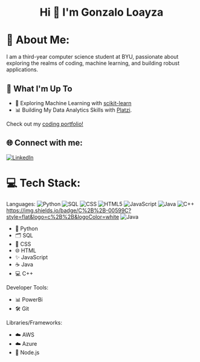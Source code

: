 <h1 align="center">Hi 👋 I'm Gonzalo Loayza</h1>

# 💫 About Me:
I am a third-year computer science student at BYU, passionate about exploring the realms of coding, machine learning, and building robust applications.

## 🚀 What I'm Up To

- 🤖 Exploring Machine Learning with [scikit-learn](https://scikit-learn.org/)
- 📊 Building My Data Analytics Skills with [Platzi](https://platzi.com/home/).

Check out my [coding portfolio!](https://matias.me/nsfw/)

## 🌐 Connect with me:
[![LinkedIn](https://img.shields.io/badge/LinkedIn-%230077B5.svg?logo=linkedin&logoColor=white)](https://www.linkedin.com/in/gonzaloayza/)

# 💻 Tech Stack:
Languages:
![Python](https://img.shields.io/badge/python-%233776AB.svg?style=for-the-badge&logo=python&logoColor=white) 
![SQL](https://img.shields.io/badge/sql-%2307405e.svg?style=for-the-badge&logo=postgresql&logoColor=white) 
![CSS](https://img.shields.io/badge/css-%231572B6.svg?style=for-the-badge&logo=css3&logoColor=white) 
![HTML5](https://img.shields.io/badge/html5-%23E34F26.svg?style=for-the-badge&logo=html5&logoColor=white) 
![JavaScript](https://img.shields.io/badge/javascript-%23323330.svg?style=for-the-badge&logo=javascript&logoColor=%23F7DF1E) 
![Java](https://img.shields.io/badge/java-%23ED8B00.svg?style=for-the-badge&logo=java&logoColor=white) 
![C++](https://img.shields.io/badge/C%2B%2B-00599C?style=for-the-badge&logoColor=white)
https://img.shields.io/badge/C%2B%2B-00599C?style=flat&logo=c%2B%2B&logoColor=white
![Java](https://img.shields.io/badge/Java-ED8B00?style=flat&logo=openjdk&logoColor=white)
  - 🐍 Python
  - 🗂️ SQL
  - 🎨 CSS
  - 🌐 HTML
  - ✨ JavaScript
  - ☕ Java
  - 💻 C++

Developer Tools:
  - 📊 PowerBi
  - 🛠️ Git
  
  
Libraries/Frameworks: 
  - ☁️ AWS
  - ☁️ Azure
  - 🌱 Node.js
